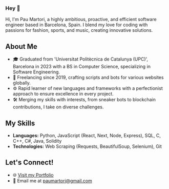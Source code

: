 ### Hey 🤠

Hi, I'm Pau Martori, a highly ambitious, proactive, and efficient software engineer based in Barcelona, Spain. I blend my love for coding with passions for fashion, sports, and music, creating innovative solutions.

## About Me

- 🎓 Graduated from 'Universitat Politècnica de Catalunya (UPC)', Barcelona in 2023 with a BS in Computer Science, specializing in Software Engineering.
- 💼 Freelancing since 2019, crafting scripts and bots for various websites globally.
- ⚙️ Rapid learner of new languages and frameworks with a perfectionist approach to ensure excellence in every project.
- 🛠️ Merging my skills with interests, from sneaker bots to blockchain contributions, I take on diverse challenges.

## My Skills

- **Languages:** Python, JavaScript (React, Next, Node, Express), SQL, C, C++, C#, Java, Solidity
- **Technologies:** Web Scraping (Requests, BeautifulSoup, Selenium), Git



## Let's Connect!
- 🌐 [Visit my Portfolio](https://martori.dev)
- 📧 Email me at paumartori@gmail.com
